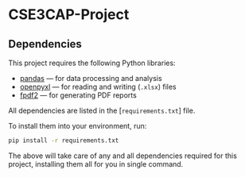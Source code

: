# CSE3CAP-Project

## Dependencies

This project requires the following Python libraries:

- [pandas](https://pandas.pydata.org/) — for data processing and analysis  
- [openpyxl](https://openpyxl.readthedocs.io/) — for reading and writing (`.xlsx`) files  
- [fpdf2](https://py-pdf.github.io/fpdf2/) — for generating PDF reports  

All dependencies are listed in the [`requirements.txt`] file.  

To install them into your environment, run:

```bash
pip install -r requirements.txt
```
The above will take care of any and all dependencies required for this project, installing them all for you in single command.